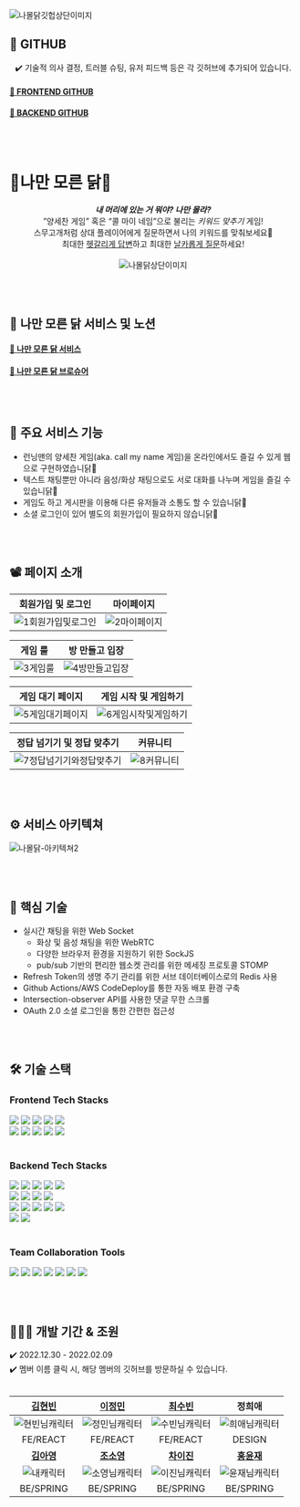![나몰닭깃헙상단이미지](https://user-images.githubusercontent.com/117756400/216939133-6d703bcf-80ce-4939-ada5-a583af07185e.jpg)

## 🐣 GITHUB
<div align=center>

✔️ 기술적 의사 결정, 트러블 슈팅, 유저 피드백 등은 각 깃허브에 추가되어 있습니다.  
</div>

#### [🐣 FRONTEND GITHUB](https://github.com/namoldak/Frontend)
#### [🐣 BACKEND GITHUB](https://github.com/namoldak/Backend)

<br /> <br />

# 🐔나만 모른 닭🐔
<div align=center>

***내 머리에 있는 거 뭐야? 나만 몰라?***  
”양세찬 게임” 혹은 “콜 마이 네임”으로 불리는 *키워드 맞추기* 게임!  
스무고개처럼 상대 플레이어에게 질문하면서 나의 키워드를 맞춰보세요🐤  
최대한 <u>헷갈리게 답변</u>하고 최대한 <u>날카롭게 질문</u>하세요!  
<br />
![나몰닭상단이미지](https://user-images.githubusercontent.com/117756400/216971099-fff770a8-8462-4ad0-91f1-64463703bf5f.png)  
</div>

<br /> <br />

## 🔗 나만 모른 닭 서비스 및 노션
#### [🐔 나만 모른 닭 서비스](https://namoldak.com)
#### [🐔 나만 모른 닭 브로슈어](https://colossal-chokeberry-fec.notion.site/39515b59c604426494e905a62410ce3b)

<br /> <br />

## 📢 주요 서비스 기능
<ul>
<li> 런닝맨의 양세찬 게임(aka. call my name 게임)을 온라인에서도 즐길 수 있게 웹으로 구현하였습니닭🐔 </li>
<li> 텍스트 채팅뿐만 아니라 음성/화상 채팅으로도 서로 대화를 나누며 게임을 즐길 수 있습니닭🐔 </li>
<li> 게임도 하고 게시판을 이용해 다른 유저들과 소통도 할 수 있습니닭🐔 </li>
<li> 소셜 로그인이 있어 별도의 회원가입이 필요하지 않습니닭🐔 </li>
</ul>

<br /> <br />

## 📽 페이지 소개

| 회원가입 및 로그인 | 마이페이지 |
|:------:|:------:|
| ![1회원가입및로그인](https://user-images.githubusercontent.com/117756400/217148826-0b851380-8fb6-4f15-860a-185ec9bab180.gif) | ![2마이페이지](https://user-images.githubusercontent.com/117756400/217147123-b5d36c26-c253-42a1-a725-0e2c06397644.gif) |

| 게임 룰 | 방 만들고 입장 |
|:------:|:------:|
| ![3게임룰](https://user-images.githubusercontent.com/117756400/217147543-a3d20992-a7aa-47fc-972a-e4d97a8ec26c.gif) | ![4방만들고입장](https://user-images.githubusercontent.com/117756400/217150029-462f4d0b-88f4-4929-a12d-101e8c1e1244.gif) |

| 게임 대기 페이지 | 게임 시작 및 게임하기 |
|:------:|:------:|
| ![5게임대기페이지](https://user-images.githubusercontent.com/117756400/217147619-a09f85da-96f3-47cf-bb02-8adef0ceabbe.gif) | ![6게임시작및게임하기](https://user-images.githubusercontent.com/117756400/217149536-23c4ec3c-3403-4d0c-993e-d13fe4541e3c.gif) |

| 정답 넘기기 및 정답 맞추기 | 커뮤니티 |
|:------:|:------:|
| ![7정답넘기기와정답맞추기](https://user-images.githubusercontent.com/117756400/217147360-1aead5da-05e4-4077-b623-49c602c5a32c.gif) | ![8커뮤니티](https://user-images.githubusercontent.com/117756400/217147494-fd52bba0-35e0-480b-ab84-a83c41fca523.gif) |

<br /> <br />

## ⚙️ 서비스 아키텍쳐
![나몰닭-아키텍쳐2](https://user-images.githubusercontent.com/117756400/216894689-8921deef-c813-42ca-a8f2-6e58f34fd4b8.jpg)

<br /> <br />

## 📌 핵심 기술
- 실시간 채팅을 위한 Web Socket
  - 화상 및 음성 채팅을 위한 WebRTC
  - 다양한 브라우저 환경을 지원하기 위한 SockJS
  - pub/sub 기반의 편리한 웹소켓 관리를 위한 메세징 프로토콜 STOMP
- Refresh Token의 생명 주기 관리를 위한 서브 데이터베이스로의 Redis 사용
- Github Actions/AWS CodeDeploy를 통한 자동 배포 환경 구축
- Intersection-observer API를 사용한 댓글 무한 스크롤
- OAuth 2.0 소셜 로그인을 통한 간편한 접근성

<br /> <br />

## 🛠 기술 스택

### Frontend Tech Stacks
<img src="https://img.shields.io/badge/axios-5A29E4?style=for-the-badge&logo=axios&logoColor=white">  <img src="https://img.shields.io/badge/redux-764ABC?style=for-the-badge&logo=redux&logoColor=white">  <img src="https://img.shields.io/badge/react-61DAFB?style=for-the-badge&logo=react&logoColor=black">  <img src="https://img.shields.io/badge/sockJS-010101?style=for-the-badge&logo=socket.io&logoColor=white">  <img src="https://img.shields.io/badge/webrtc-333333?style=for-the-badge&logo=webrtc&logoColor=white">
<br />
<img src="https://img.shields.io/badge/react router-CA4245?style=for-the-badge&logo=reactrouter&logoColor=black">  <img src="https://img.shields.io/badge/styled components-DB7093?style=for-the-badge&logo=styledcomponents&logoColor=black">  <img src="https://img.shields.io/badge/html5-E34F26?style=for-the-badge&logo=html5&logoColor=white">  <img src="https://img.shields.io/badge/css-1572B6?style=for-the-badge&logo=css3&logoColor=white">  <img src="https://img.shields.io/badge/javascript-F7DF1E?style=for-the-badge&logo=javascript&logoColor=black">
<br /> <br />

### Backend Tech Stacks
<img src="https://img.shields.io/badge/java-007396?style=for-the-badge&logo=java&logoColor=white">  <img src="https://img.shields.io/badge/spring-6DB33F?style=for-the-badge&logo=spring&logoColor=white">  <img src="https://img.shields.io/badge/springboot-6DB33F?style=for-the-badge&logo=springboot&logoColor=white">  <img src="https://img.shields.io/badge/JWT-black?style=for-the-badge&logo=JSON%20web%20tokens&logoColor=white">  <img src="https://img.shields.io/badge/spring security-6DB33F?style=for-the-badge&logo=springsecurity&logoColor=white">
<br />
<img src="https://img.shields.io/badge/websocket-FFCD00?style=for-the-badge&logo=websocket&logoColor=white">  <img src="https://img.shields.io/badge/sockJS-010101?style=for-the-badge&logo=socket.io&logoColor=white">  <img src="https://img.shields.io/badge/webrtc-333333?style=for-the-badge&logo=webrtc&logoColor=white">  <img src="https://img.shields.io/badge/stomp-006272?style=for-the-badge&logo=stomp&logoColor=white">
<br />
<img src="https://img.shields.io/badge/mysql-4479A1?style=for-the-badge&logo=mysql&logoColor=white">  <img src="https://img.shields.io/badge/redis-DC382D?style=for-the-badge&logo=redis&logoColor=white">  <img src="https://img.shields.io/badge/amazon ec2-FF9900?style=for-the-badge&logo=amazonec2&logoColor=white">  <img src="https://img.shields.io/badge/amazon s3-569A31?style=for-the-badge&logo=amazons3&logoColor=white">  <img src="https://img.shields.io/badge/amazon rds-527FFF?style=for-the-badge&logo=amazonrds&logoColor=white"> 
<br />
<img src="https://img.shields.io/badge/aws codedeploy-FF9E9F?style=for-the-badge&logo=awscodedeploy&logoColor=white">  <img src="https://img.shields.io/badge/github actions-2088FF?style=for-the-badge&logo=githubactions&logoColor=white">
<br /> <br />
  
### Team Collaboration Tools
<img src="https://img.shields.io/badge/git-F05032?style=for-the-badge&logo=git&logoColor=white">  <img src="https://img.shields.io/badge/github-181717?style=for-the-badge&logo=github&logoColor=white">  <img src="https://img.shields.io/badge/figma-F24E1E?style=for-the-badge&logo=figma&logoColor=white">  <img src="https://img.shields.io/badge/slack-4A154B?style=for-the-badge&logo=slack&logoColor=white">  <img src="https://img.shields.io/badge/notion-000000?style=for-the-badge&logo=notion&logoColor=white">  <img src="https://img.shields.io/badge/postman-FF6C37?style=for-the-badge&logo=postman&logoColor=white">  <img src="https://img.shields.io/badge/intellij-000000?style=for-the-badge&logo=intellijidea&logoColor=white">
<br />

</div>

<br /><br />

## 🧑🏻‍💻 개발 기간 & 조원
✔️ 2022.12.30 - 2022.02.09
<br />
✔️ 멤버 이름 클릭 시, 해당 멤버의 깃허브를 방문하실 수 있습니다.
<br /> <br />
<div align=center>

|  [김현빈](https://github.com/kimmy199535)  | [이정민](https://github.com/kkookk55) | [최수빈](https://github.com/123456soobin-choi) | 정희애 |
|:---:|:---:|:---:|:---:|
| ![현빈님캐릭터](https://user-images.githubusercontent.com/117756400/216781489-d5e60509-684d-4636-b7e6-af714a2d921c.png) | ![정민님캐릭터](https://user-images.githubusercontent.com/117756400/216781452-8767b30e-5180-4270-8685-448b87cde9a7.png) | ![수빈님캐릭터](https://user-images.githubusercontent.com/117756400/216781532-113c826a-a330-4573-8a13-525446a61e0b.png) | ![희애님캐릭터](https://user-images.githubusercontent.com/117756400/216781821-9adf9b05-907a-4d55-8ac4-11c09534a3c1.png) |
| FE/REACT | FE/REACT | FE/REACT | DESIGN |
| **[김아영](https://github.com/isladaisy)** | **[조소영](https://github.com/littlezero48)** | **[차이진](https://github.com/leejincha)** | **[홍윤재](https://github.com/PigletHong)** |
| ![내캐릭터](https://user-images.githubusercontent.com/117756400/216781592-6934710c-1e4a-43dd-aeb9-2117b5fed5f4.png) | ![소영님캐릭터](https://user-images.githubusercontent.com/117756400/216781599-b9559a95-20d8-4b76-90a4-12151263a203.png) | ![이진님캐릭터](https://user-images.githubusercontent.com/117756400/216889730-6221074f-7875-46c4-96c0-a516a7262ff9.png) | ![윤재님캐릭터](https://user-images.githubusercontent.com/117756400/216895789-d84c1ac7-16ec-42e8-ac42-d0b5a50ae9d0.png) |
| BE/SPRING | BE/SPRING | BE/SPRING | BE/SPRING |
</div>
<br /> <br /> <br />
